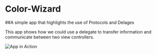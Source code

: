 # Color-Wizard
##A simple app that highlights the use of Protocols and Delages

This app shows how we could use a delegate to transfer information and communicate between two view controllers.

![App in Action](https://cl.ly/3k250u3c182w/Screen%20Recording%202017-12-09%20at%2004.41%20PM.gif)
